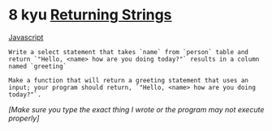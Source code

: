 # 8 kyu [Returning Strings](https://www.codewars.com/kata/55a70521798b14d4750000a4)

<!-- START LANGUAGE_LINKS -->

[Javascript](./javascript.js)

<!-- END LANGUAGE_LINKS -->

~~~if:sql
Write a select statement that takes `name` from `person` table and return `"Hello, <name> how are you doing today?"` results in a column named `greeting`
~~~
~~~if-not:sql
Make a function that will return a greeting statement that uses an input; your program should return, `"Hello, <name> how are you doing today?"`.
~~~

*[Make sure you type the exact thing I wrote or the program may not execute properly]*

